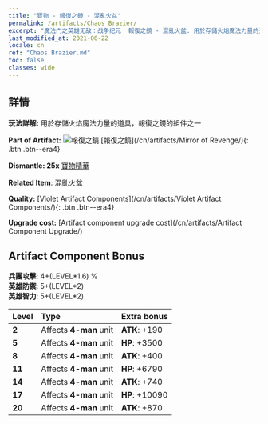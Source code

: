 ```yaml
---
title: "寶物 - 報復之鏡 - 混亂火盆"
permalink: /artifacts/Chaos Brazier/
excerpt: "魔法门之英雄无敌：战争纪元  報復之鏡 - 混亂火盆. 用於存儲火焰魔法力量的道具，報復之鏡的組件之一"
last_modified_at: 2021-06-22
locale: cn
ref: "Chaos Brazier.md"
toc: false
classes: wide
---
```




## 詳情

 **玩法詳解:** 用於存儲火焰魔法力量的道具，報復之鏡的組件之一

 **Part of Artifact:** ![報復之鏡](/images/t/icon_artifact_35.png) [報復之鏡](/cn/artifacts/Mirror of Revenge/){: .btn .btn--era4}

 **Dismantle: 25x** [寶物精華](/cn/Items/con_905/)

 **Related Item**: [混亂火盆](/cn/Items/art_140/)

 **Quality:** [Violet Artifact Components](/cn/artifacts/Violet Artifact Components/){: .btn .btn--era4}

 **Upgrade cost:** [Artifact component upgrade cost](/cn/artifacts/Artifact Component Upgrade/)

## Artifact Component Bonus

  **兵團攻擊**: 4+(LEVEL\*1.6) %<br/>**英雄防禦**: 5+(LEVEL\*2)<br/>**英雄智力**: 5+(LEVEL\*2)

  |  Level  | Type |    Extra bonus  | 
  |:--------|:-----|:----------------| 
  | **2** | Affects **4-man** unit | **ATK**: +190 | 
  | **5** | Affects **4-man** unit | **HP**: +3500 | 
  | **8** | Affects **4-man** unit | **ATK**: +400 | 
  | **11** | Affects **4-man** unit | **HP**: +6790 | 
  | **14** | Affects **4-man** unit | **ATK**: +740 | 
  | **17** | Affects **4-man** unit | **HP**: +10090 | 
  | **20** | Affects **4-man** unit | **ATK**: +870 | 
